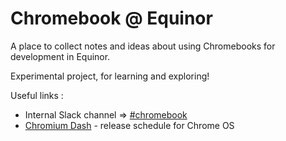 # Chromebook @ Equinor

A place to collect notes and ideas about using Chromebooks for development in Equinor.

Experimental project, for learning and exploring!

Useful links :

- Internal Slack channel => [#chromebook](https://equinor.slack.com/archives/C016HPVS5JR)
- [Chromium Dash](https://chromiumdash.appspot.com/schedule) - release schedule for Chrome OS
